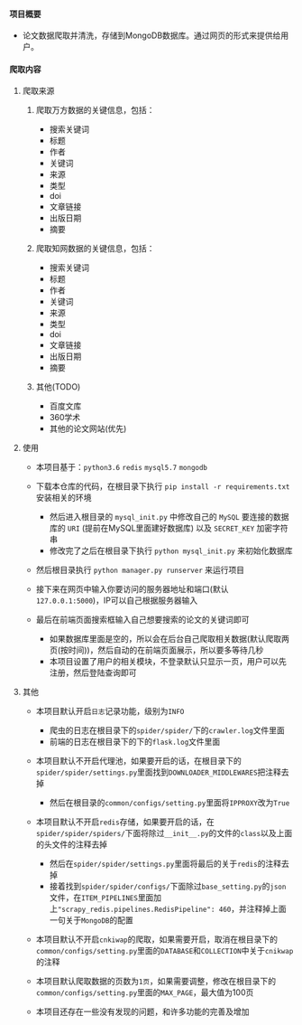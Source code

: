 #### 项目概要

- 论文数据爬取并清洗，存储到MongoDB数据库。通过网页的形式来提供给用户。

#### 爬取内容

1. 爬取来源

    1. 爬取万方数据的关键信息，包括：
        - 搜索关键词
        - 标题
        - 作者
        - 关键词
        - 来源
        - 类型
        - doi
        - 文章链接
        - 出版日期
        - 摘要
    
    2. 爬取知网数据的关键信息，包括：
        - 搜索关键词
        - 标题
        - 作者
        - 关键词
        - 来源
        - 类型
        - doi
        - 文章链接
        - 出版日期
        - 摘要

    3. 其他(TODO)
        - 百度文库
        - 360学术
        - 其他的论文网站(优先)

2. 使用

    - 本项目基于：`python3.6` `redis` `mysql5.7` `mongodb`
    
    - 下载本仓库的代码，在根目录下执行 `pip install -r requirements.txt` 安装相关的环境
        - 然后进入根目录的 `mysql_init.py` 中修改自己的 `MySQL` 要连接的数据库的 `URI` (提前在MySQL里面建好数据库) 以及 `SECRET_KEY` 加密字符串
        - 修改完了之后在根目录下执行 `python mysql_init.py` 来初始化数据库
    
    - 然后根目录执行 `python manager.py runserver` 来运行项目
    
    - 接下来在网页中输入你要访问的服务器地址和端口(默认`127.0.0.1:5000`)，IP可以自己根据服务器输入
    
    - 最后在前端页面搜索框输入自己想要搜索的论文的关键词即可
        - 如果数据库里面是空的，所以会在后台自己爬取相关数据(默认爬取两页(按时间))，然后自动的在前端页面展示，所以要多等待几秒
        - 本项目设置了用户的相关模块，不登录默认只显示一页，用户可以先注册，然后登陆查询即可

3. 其他
    - 本项目默认开启`日志`记录功能，级别为`INFO`
        - 爬虫的日志在根目录下的`spider/spider/`下的`crawler.log`文件里面
        - 前端的日志在根目录下的下的`flask.log`文件里面

    - 本项目默认不开启代理池，如果要开启的话，在根目录下的`spider/spider/settings.py`里面找到`DOWNLOADER_MIDDLEWARES`把注释去掉
        - 然后在根目录的`common/configs/setting.py`里面将`IPPROXY`改为`True`
    
    - 本项目默认不开启`redis`存储，如果要开启的话，在`spider/spider/spiders/`下面将除过`__init__.py`的文件的`class`以及上面的头文件的注释去掉
        - 然后在`spider/spider/settings.py`里面将最后的关于`redis`的注释去掉
        - 接着找到`spider/spider/configs/`下面除过`base_setting.py`的`json`文件，在`ITEM_PIPELINES`里面加上`"scrapy_redis.pipelines.RedisPipeline": 460`，并注释掉上面一句关于`MongoDB`的配置
    
    - 本项目默认不开启`cnkiwap`的爬取，如果需要开启，取消在根目录下的`common/configs/setting.py`里面的`DATABASE`和`COLLECTION`中关于`cnikwap`的注释
    
    - 本项目默认爬取数据的页数为`1页`，如果需要调整，修改在根目录下的`common/configs/setting.py`里面的`MAX_PAGE`，最大值为100页
    
    - 本项目还存在一些没有发现的问题，和许多功能的完善及增加